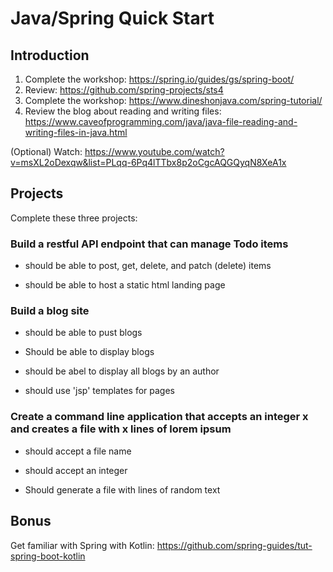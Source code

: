 # Java/Spring Quick Start

## Introduction
1. Complete the workshop: https://spring.io/guides/gs/spring-boot/
1. Review: https://github.com/spring-projects/sts4
1. Complete the workshop: https://www.dineshonjava.com/spring-tutorial/
1. Review the blog about reading and writing files: https://www.caveofprogramming.com/java/java-file-reading-and-writing-files-in-java.html

(Optional) Watch: https://www.youtube.com/watch?v=msXL2oDexqw&list=PLqq-6Pq4lTTbx8p2oCgcAQGQyqN8XeA1x


## Projects

Complete these three projects:

### Build a restful API endpoint that can manage Todo items

* should be able to post, get, delete, and patch (delete) items

* should be able to host a static html landing page

### Build a blog site

* should be able to pust blogs

* Should be able to display blogs

* should be abel to display all blogs by an author

* should use 'jsp' templates for pages

### Create a command line application that accepts an integer x and creates a file with x lines of lorem ipsum

* should accept a file name

* should accept an integer

* Should generate a file with lines of random text


## Bonus
Get familiar with Spring with Kotlin: https://github.com/spring-guides/tut-spring-boot-kotlin
